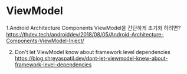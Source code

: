  # ViewModel
 1.Android Architecture Components ViewModel을 간단하게 초기화 하려면? <br>
 https://thdev.tech/androiddev/2018/08/05/Android-Architecture-Components-ViewModel-Inject/
 
 2. Don't let ViewModel know about framework level dependencies <br>
    https://blog.shreyaspatil.dev/dont-let-viewmodel-knew-about-framework-level-dependencies